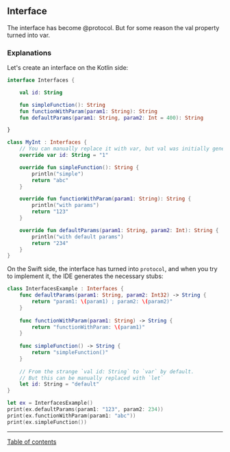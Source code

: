 ## Interface

The interface has become @protocol. But for some reason the val property turned into var.

### Explanations

Let's create an interface on the Kotlin side:

```kotlin
interface Interfaces {

    val id: String

    fun simpleFunction(): String
    fun functionWithParam(param1: String): String
    fun defaultParams(param1: String, param2: Int = 400): String

}

class MyInt : Interfaces {
    // You can manually replace it with var, but val was initially generated
    override var id: String = "1"

    override fun simpleFunction(): String {
        println("simple")
        return "abc"
    }

    override fun functionWithParam(param1: String): String {
        println("with params")
        return "123"
    }

    override fun defaultParams(param1: String, param2: Int): String {
        println("with default params")
        return "234"
    }
}
```

On the Swift side, the interface has turned into `protocol`, and when you try to implement it, the IDE generates the necessary stubs:

```swift
class InterfacesExample : Interfaces {
    func defaultParams(param1: String, param2: Int32) -> String {
        return "param1: \(param1) ; param2: \(param2)"
    }
    
    func functionWithParam(param1: String) -> String {
        return "functionWithParam: \(param1)"
    }
    
    func simpleFunction() -> String {
        return "simpleFunction()"
    }
    
    // From the strange `val id: String` to `var` by default.
    // But this can be manually replaced with `let`
    let id: String = "default"
}

let ex = InterfacesExample()
print(ex.defaultParams(param1: "123", param2: 234))
print(ex.functionWithParam(param1: "abc"))
print(ex.simpleFunction())
```

---
[Table of contents](/README.md)